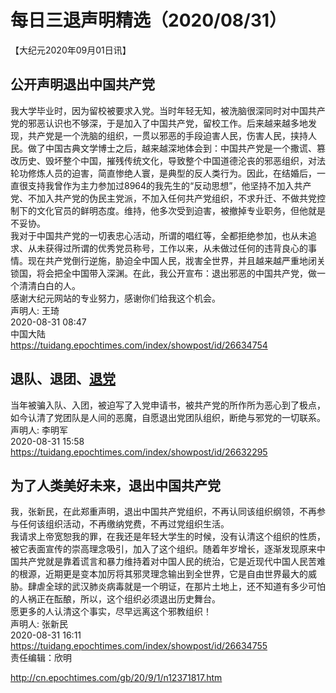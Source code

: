 # 每日三退声明精选（2020/08/31）
  
  
【大纪元2020年09月01日讯】  
## 公开声明退出中国共产党  
我大学毕业时，因为留校被要求入党。当时年轻无知，被洗脑很深同时对中国共产党的邪恶认识也不够深，于是加入了中国共产党，留校工作。后来越来越多地发现，共产党是一个洗脑的组织，一贯以邪恶的手段迫害人民，伤害人民，挟持人民。做了中国古典文学博士之后，越来越深地体会到：中国共产党是一个撒谎、篡改历史、毁坏整个中国，摧残传统文化，导致整个中国道德沦丧的邪恶组织，对法轮功修炼人员的迫害，简直惨绝人寰，是典型的反人类行为。因此，在结婚后，一直很支持我曾作为主力参加过8964的我先生的“反动思想”，他坚持不加入共产党、不加入共产党的伪民主党派，不加入任何共产党组织，不求升迁、不做共党控制下的文化官员的鲜明态度。维持，他多次受到迫害，被撤掉专业职务，但他就是不妥协。  
我对于中国共产党的一切表忠心活动，所谓的唱红等，全都拒绝参加，也从未追求、从未获得过所谓的优秀党员称号，工作以来，从未做过任何的违背良心的事情。现在共产党倒行逆施，胁迫全中国人民，戕害全世界，并且越来越严重地闭关锁国，将会把全中国带入深渊。在此，我公开宣布：退出邪恶的中国共产党，做一个清清白白的人。  
感谢大纪元网站的专业努力，感谢你们给我这个机会。  
声明人: 王琦  
2020-08-31 08:47  
中国大陆  
https://tuidang.epochtimes.com/index/showpost/id/26634754  
## 退队、退团、<a href="http://cn.epochtimes.com/gb/tag/%E9%80%80%E5%85%9A.html">退党</a>  
当年被骗入队、入团，被迫写了入党申请书，被共产党的所作所为恶心到了极点，如今认清了党团队是人间的恶魔，自愿退出党团队组织，断绝与邪党的一切联系。  
声明人: 李明军  
2020-08-31 15:58  
https://tuidang.epochtimes.com/index/showpost/id/26632295  
## 为了人类美好未来，退出中国共产党  
我，张新民，在此郑重声明，退出中国共产党组织，不再认同该组织纲领，不再参与任何该组织活动，不再缴纳党费，不再过党组织生活。  
我请求上帝宽恕我的罪，在我还是年轻大学生的时候，没有认清这个组织的性质，被它表面宣传的崇高理念吸引，加入了这个组织。随着年岁增长，逐渐发现原来中国共产党就是靠着谎言和暴力维持着对中国人民的统治，它是近现代中国人民苦难的根源，近期更是变本加厉将其邪灵理念输出到全世界，它是自由世界最大的威胁。肆虐全球的武汉肺炎病毒就是一个明证，在那片土地上，还不知道有多少可怕的人祸正在酝酿，所以，这个组织必须退出历史舞台。  
愿更多的人认清这个事实，尽早远离这个邪教组织！  
声明人: 张新民  
2020-08-31 16:11  
https://tuidang.epochtimes.com/index/showpost/id/26634755  
责任编辑：欣明  
  
  
  
http://cn.epochtimes.com/gb/20/9/1/n12371817.htm
